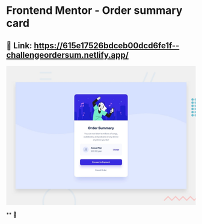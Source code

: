 # Frontend Mentor - Order summary card

## 👋 Link: https://615e17526bdceb00dcd6fe1f--challengeordersum.netlify.app/

![Design preview for the Order summary card coding challenge](./design/desktop-preview.jpg)



** 🚀
